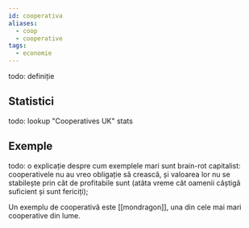 ```yaml
---
id: cooperativa
aliases:
  - coop
  - cooperative
tags:
  - economie
---
```


todo: definiție

## Statistici
todo: lookup "Cooperatives UK" stats

## Exemple
todo: o explicație despre cum exemplele mari sunt brain-rot capitalist: cooperativele nu au vreo obligație să crească, și valoarea lor nu se stabilește prin cât de profitabile sunt (atâta vreme cât oamenii câștigă suficient și sunt fericiți);

Un exemplu de cooperativă este [[mondragon]], una din cele mai mari cooperative din lume.
